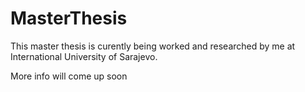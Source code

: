 # MasterThesis

This master thesis is curently being worked and researched by me at International University of Sarajevo.

More info will come up soon
